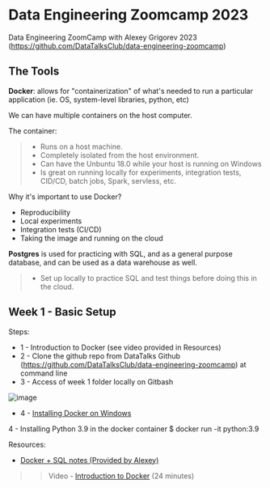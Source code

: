 # Data Engineering Zoomcamp 2023
Data Engineering ZoomCamp with Alexey Grigorev 2023 (https://github.com/DataTalksClub/data-engineering-zoomcamp)

## The Tools
**Docker**:   allows for "containerization" of what's needed to run a particular application (ie. OS, system-level libraries, python, etc)

We can have multiple containers on the host computer.

The container:
> - Runs on a host machine.
> - Completely isolated from the host environment.
> - Can have the Unbuntu 18.0 while your host is running on Windows
> - Is great on running locally for experiments, integration tests, CID/CD, batch jobs, Spark, servless, etc.

Why it's important to use Docker?
- Reproducibility
- Local experiments
- Integration tests (CI/CD)
- Taking the image and running on the cloud

**Postgres** is used for practicing with SQL, and as a general purpose database, and can be used as a data warehouse as well.
> - Set up locally to practice SQL and test things before doing this in the cloud.

## Week 1 - Basic Setup
Steps:
- 1 - Introduction to Docker  (see video provided in Resources)
- 2 - Clone the github repo from DataTalks Github (https://github.com/DataTalksClub/data-engineering-zoomcamp) at command line
- 3 - Access of week 1 folder locally on Gitbash

![image](https://user-images.githubusercontent.com/68255140/212756449-39a696db-ced5-4ce2-b06f-8efb4559816e.png)

- 4 - [Installing Docker on Windows](https://docs.docker.com/desktop/install/windows-install/)


4 - Installing Python 3.9 in the docker container
$ docker run -it python:3.9


Resources:
- [Docker + SQL notes (Provided by Alexey)](https://docs.google.com/document/d/e/2PACX-1vRJUuGfzgIdbkalPgg2nQ884CnZkCg314T_OBq-_hfcowPxNIA0-z5OtMTDzuzute9VBHMjNYZFTCc1/pub)

>> Video - [Introduction to Docker](youtube.com/watch?v=EYNwNlOrpr0&list=PL3MmuxUbc_hJed7dXYoJw8DoCuVHhGEQb) (24 minutes)
